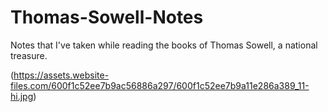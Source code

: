 # Thomas-Sowell-Notes
Notes that I've taken while reading the books of Thomas Sowell, a national treasure.

(https://assets.website-files.com/600f1c52ee7b9ac56886a297/600f1c52ee7b9a11e286a389_11-hi.jpg)
